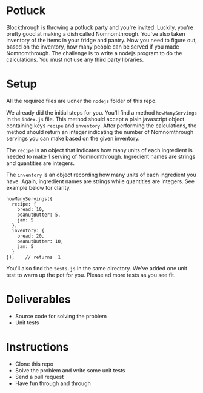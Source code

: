 # Potluck

Blockthrough is throwing a potluck party and you're invited. Luckily, you're pretty good at making a dish called Nomnomthrough. You've also taken inventory of the items in your fridge and pantry. Now you need to figure out, based on the inventory, how many people can be served if you made Nomnomthrough. The challenge is to write a nodejs program to do the calculations. You must not use any third party libraries.

# Setup

All the required files are udner the `nodejs` folder of this repo.

We already did the initial steps for you. You'll find a method `howManyServings` in the `index.js` file. This method should accept a plain javascript object containing keys `recipe` and `inventory`. After performing the calculations, the method should return an integer indicating the number of Nomnomthrough servings you can make based on the given inventory.

The `recipe` is an object that indicates how many units of each ingredient is needed to make 1 serving of Nomnomthrough. Ingredient names are strings and quantities are integers.

The `inventory` is an object recording how many units of each ingredient you have. Again, ingredient names are strings while quantities are integers. See example below for clarity.

```
howManyServings({
  recipe: {
	bread: 10,
	peanutButter: 5,
	jam: 5
  },
  inventory: {
    bread: 20,
    peanutButter: 10,
    jam: 5
  }
});    // returns  1

```

You'll also find the `tests.js` in the same directory. We've added one unit test to warm up the pot for you. Please ad more tests as you see fit.

# Deliverables
- Source code for solving the problem
- Unit tests

# Instructions
- Clone this repo
- Solve the problem and write some unit tests
- Send a pull request
- Have fun through and through
